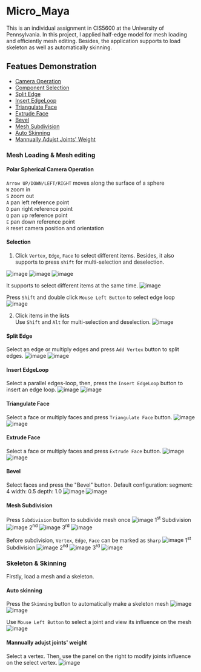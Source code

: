 # Micro_Maya
This is an individual assignment in CIS5600 at the University of Pennsylvania. In this project, I applied half-edge model for mesh loading and efficiently mesh editing. Besides, the application supports to load skeleton as well as automatically skinning.

## Featues Demonstration
* [Camera Operation](https://github.com/MengxuanHUANG/Micro_Maya/edit/main/README.md#polar-spherical-camera-operation)
* [Component Selection](https://github.com/MengxuanHUANG/Micro_Maya/edit/main/README.md#selection)
* [Split Edge](https://github.com/MengxuanHUANG/Micro_Maya/edit/main/README.md#split-edge)
* [Insert EdgeLoop](https://github.com/MengxuanHUANG/Micro_Maya/edit/main/README.md#insert-edgeloop)
* [Triangulate Face](https://github.com/MengxuanHUANG/Micro_Maya/edit/main/README.md#triangulate-face)
* [Extrude Face](https://github.com/MengxuanHUANG/Micro_Maya/edit/main/README.md#extrude-face)
* [Bevel](https://github.com/MengxuanHUANG/Micro_Maya/edit/main/README.md#bevel)
* [Mesh Subdivision](https://github.com/MengxuanHUANG/Micro_Maya/edit/main/README.md#mesh-subdivision)
* [Auto Skinning](https://github.com/MengxuanHUANG/Micro_Maya/edit/main/README.md#auto-skinning)
* [Mannually Adujst Joints' Weight](https://github.com/MengxuanHUANG/Micro_Maya/edit/main/README.md#mannually-adujst-joints-weight)

### Mesh Loading & Mesh editing
#### Polar Spherical Camera Operation  
`Arrow UP/DOWN/LEFT/RIGHT` moves along the surface of a sphere  
`W` zoom in  
`S` zoom out  
`A` pan left reference point  
`D` pan right reference point  
`Q` pan up reference point  
`E` pan down reference point  
`R` reset camera position and orientation  

#### Selection
1. Click `Vertex`, `Edge`, `Face` to select different items. Besides, it also supports to press `shift` for multi-selection and deselection.

![image](https://user-images.githubusercontent.com/53021701/211701569-7e5ceb72-a0bf-40c2-8936-a7d1bb06f3ba.png)
![image](https://user-images.githubusercontent.com/53021701/211701643-c3daa820-20d5-46a0-8c65-ed76e8d31476.png)
![image](https://user-images.githubusercontent.com/53021701/211701686-5d99afe9-db5a-415d-8d77-488c4c44c3a9.png)

It supports to select different items at the same time.
![image](https://user-images.githubusercontent.com/53021701/211701774-858b3496-49bc-48d0-8e97-fd7275759de8.png)

Press `Shift` and double click `Mouse Left Button` to select edge loop
![image](https://user-images.githubusercontent.com/53021701/211702390-55cd84b2-045f-4a0f-b869-769219814c87.png)

2. Click items in the lists  
Use `Shift` and `Alt` for multi-selection and deselection.
![image](https://user-images.githubusercontent.com/53021701/211701833-021c11f2-3088-492e-9b83-34c86641d061.png)

#### Split Edge    
Select an edge or multiply edges and press `Add Vertex` button to split edges.
![image](https://user-images.githubusercontent.com/53021701/211702867-ff128ebe-6c04-4f38-bf99-cb84330a1588.png)
![image](https://user-images.githubusercontent.com/53021701/211702903-6297ddf2-167c-4fbf-a520-56125659f553.png)

#### Insert EdgeLoop  
Select a parallel edges-loop, then, press the `Insert EdgeLoop` button to insert an edge loop.
![image](https://user-images.githubusercontent.com/53021701/211703125-93f1ea18-6a7c-40ca-a450-846701e378f6.png)
![image](https://user-images.githubusercontent.com/53021701/211703217-bfb97a69-ab92-45f3-866f-639e4f0db776.png)

#### Triangulate Face  
Select a face or multiply faces and press `Triangulate Face` button.
![image](https://user-images.githubusercontent.com/53021701/211703464-ef162b91-c611-4a5d-ba7e-79e7cff6602a.png)
![image](https://user-images.githubusercontent.com/53021701/211703497-040526a8-6293-4154-900c-cb72f8615535.png)

#### Extrude Face  
Select a face or multiply faces and press `Extrude Face` button.
![image](https://user-images.githubusercontent.com/53021701/211703688-22411b04-828c-414f-ac30-0c75347a0afa.png)
![image](https://user-images.githubusercontent.com/53021701/211703712-c3957edc-151b-4f95-9947-9011593f2762.png)

#### Bevel  
Select faces and press the "Bevel" button. 
Default configuration:
segment: 4
width: 0.5
depth: 1.0
![image](https://user-images.githubusercontent.com/53021701/211703841-3faba856-9110-4048-b9eb-ed2078d1e254.png)
![image](https://user-images.githubusercontent.com/53021701/211703864-693abc08-852e-4a6c-92bd-db49db282e51.png)

#### Mesh Subdivision  
Press `Subdivision` button to subdivide mesh once
![image](https://user-images.githubusercontent.com/53021701/211704086-8d2edefb-2c6f-41c7-b093-8d8e07ddb50a.png)
1<sup>st</sup> Subdivision
![image](https://user-images.githubusercontent.com/53021701/211704121-d1ac2783-49dc-4efe-9148-41628af56d06.png)
2<sup>nd</sup>
![image](https://user-images.githubusercontent.com/53021701/211704325-3117b157-2b9a-4be7-b693-0f0949d0f56e.png)
3<sup>rd</sup>
![image](https://user-images.githubusercontent.com/53021701/211704359-480b2e26-8b46-4730-a6df-1debb967308f.png)

Before subdivision, `Vertex`, `Edge`, `Face` can be marked as `Sharp`
![image](https://user-images.githubusercontent.com/53021701/211704665-e96dd3be-10d0-41d6-8b5f-28bfd48ddf54.png)
1<sup>st</sup> Subdivision
![image](https://user-images.githubusercontent.com/53021701/211704734-ae078e32-71fb-4a98-86b3-6eedca98a382.png)
2<sup>nd</sup>
![image](https://user-images.githubusercontent.com/53021701/211704826-68f4a384-b3a8-41aa-bdd3-2280cfe7bec6.png)
3<sup>rd</sup>
![image](https://user-images.githubusercontent.com/53021701/211704961-6a3d3b6a-f589-4a42-9f41-f0d9790404b2.png)

### Skeleton & Skinning  
Firstly, load a mesh and a skeleton. 
#### Auto skinning  
Press the `Skinning` button to automatically make a skeleton mesh
![image](https://user-images.githubusercontent.com/53021701/211705453-1cb8535e-74b7-4db9-af47-484495b27726.png)
![image](https://user-images.githubusercontent.com/53021701/211705480-2177d2da-d8b6-4ca4-8aa5-921486d57f97.png)

Use `Mouse Left Button` to select a joint and view its influence on the mesh
![image](https://user-images.githubusercontent.com/53021701/211705615-915e9c4c-749b-4a5b-b703-190ee93e60b4.png)

#### Mannually adujst joints' weight  
Select a vertex. Then, use the panel on the right to modify joints influence on the select vertex.
![image](https://user-images.githubusercontent.com/53021701/211705828-89db718a-2be0-41f3-8b1a-85aa2213ded6.png)
